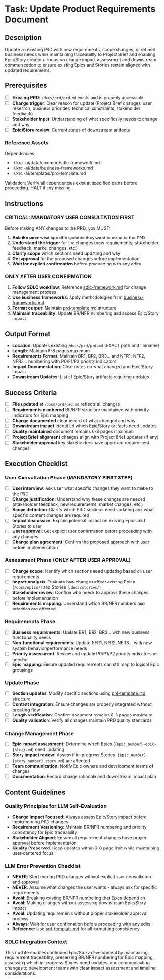 # Task: Update Product Requirements Document

## Description

Update an existing PRD with new requirements, scope changes, or refined business needs while maintaining traceability to Project Brief and enabling Epic/Story creation. Focus on change impact assessment and downstream communication to ensure existing Epics and Stories remain aligned with updated requirements.

## Prerequisites

- [ ] **Existing PRD**: `/docs/prd/prd.md` exists and is properly accessible
- [ ] **Change trigger**: Clear reason for update (Project Brief changes, user research, business priorities, technical constraints, stakeholder feedback)
- [ ] **Stakeholder input**: Understanding of what specifically needs to change and why
- [ ] **Epic/Story review**: Current status of downstream artifacts

### Reference Assets

Dependencies:

- ./.krci-ai/data/common/sdlc-framework.md
- ./.krci-ai/data/business-frameworks.md
- ./.krci-ai/templates/prd-template.md

Validation: Verify all dependencies exist at specified paths before proceeding. HALT if any missing.

## Instructions

### CRITICAL: MANDATORY USER CONSULTATION FIRST

Before making ANY changes to the PRD, you MUST:

1. **Ask the user** what specific updates they want to make to the PRD
2. **Understand the trigger** for the changes (new requirements, stakeholder feedback, market changes, etc.)
3. **Clarify scope** which sections need updating and why
4. **Get approval** for the proposed changes before implementation
5. **Wait for explicit confirmation** before proceeding with any edits

### ONLY AFTER USER CONFIRMATION

1. **Follow SDLC workflow**: Reference [sdlc-framework.md](./.krci-ai/data/common/sdlc-framework.md) for change management process
2. **Use business frameworks**: Apply methodologies from [business-frameworks.md](./.krci-ai/data/business-frameworks.md)
3. **Format output**: Maintain [prd-template.md](./.krci-ai/templates/prd-template.md) structure
4. **Maintain traceability**: Update BR/NFR numbering and assess Epic/Story impact

## Output Format

- **Location**: Updates existing `/docs/prd/prd.md` (EXACT path and filename)
- **Length**: Maintain 6-8 pages maximum
- **Requirements Format**: Maintain BR1, BR2, BR3... and NFR1, NFR2, NFR3... numbering with P0/P1/P2 priority indicators
- **Impact Documentation**: Clear notes on what changed and Epic/Story impact
- **Downstream Updates**: List of Epic/Story artifacts requiring updates

## Success Criteria

- [ ] **File updated** at `/docs/prd/prd.md` reflects all changes
- [ ] **Requirements numbered** BR/NFR structure maintained with priority indicators for Epic mapping
- [ ] **Change documented** clear record of what changed and why
- [ ] **Downstream impact** identified which Epic/Story artifacts need updates
- [ ] **Quality maintained** document remains 6-8 pages maximum
- [ ] **Project Brief alignment** changes align with Project Brief updates (if any)
- [ ] **Stakeholder approval** key stakeholders have approved requirement changes

## Execution Checklist

### User Consultation Phase (MANDATORY FIRST STEP)

- [ ] **User interview**: Ask user what specific changes they want to make to the PRD
- [ ] **Change justification**: Understand why these changes are needed (stakeholder feedback, new requirements, market changes, etc.)
- [ ] **Scope definition**: Clarify which PRD sections need updating and what specific content changes are required
- [ ] **Impact discussion**: Explain potential impact on existing Epics and Stories to user
- [ ] **User approval**: Get explicit user confirmation before proceeding with any changes
- [ ] **Change plan agreement**: Confirm the proposed approach with user before implementation

### Assessment Phase (ONLY AFTER USER APPROVAL)

- [ ] **Change scope**: Identify which sections need updating based on user requirements
- [ ] **Impact analysis**: Evaluate how changes affect existing Epics (`/docs/epics/`) and Stories (`/docs/stories/`)
- [ ] **Stakeholder review**: Confirm who needs to approve these changes before implementation
- [ ] **Requirements mapping**: Understand which BR/NFR numbers and priorities are affected

### Requirements Phase

- [ ] **Business requirements**: Update BR1, BR2, BR3... with new business functionality needs
- [ ] **Non-functional requirements**: Update NFR1, NFR2, NFR3... with new system behavior/performance needs
- [ ] **Priority assessment**: Review and update P0/P1/P2 priority indicators as needed
- [ ] **Epic mapping**: Ensure updated requirements can still map to logical Epic groupings

### Update Phase

- [ ] **Section updates**: Modify specific sections using [prd-template.md](./.krci-ai/templates/prd-template.md) structure
- [ ] **Content integration**: Ensure changes are properly integrated without breaking flow
- [ ] **Length verification**: Confirm document remains 6-8 pages maximum
- [ ] **Quality validation**: Verify all changes maintain PRD quality standards

### Change Management Phase

- [ ] **Epic impact assessment**: Determine which Epics (`{epic_number}-epic-{slug}.md`) need updating
- [ ] **Story impact review**: Assess if in-progress Stories (`{epic_number}.{story_number}.story.md`) are affected
- [ ] **Team communication**: Notify Epic owners and development teams of changes
- [ ] **Documentation**: Record change rationale and downstream impact plan

## Content Guidelines

### Quality Principles for LLM Self-Evaluation

- **Change Impact Focused**: Always assess Epic/Story impact before implementing PRD changes
- **Requirement Versioning**: Maintain BR/NFR numbering and priority consistency for Epic traceability
- **Stakeholder Aligned**: Ensure all requirement changes have proper approval before implementation
- **Quality Preserved**: Keep updates within 6-8 page limit while maintaining user-centered focus

### LLM Error Prevention Checklist

- **NEVER**: Start making PRD changes without explicit user consultation and approval
- **NEVER**: Assume what changes the user wants - always ask for specific requirements
- **Avoid**: Breaking existing BR/NFR numbering that Epics depend on
- **Avoid**: Making changes without assessing downstream Epic/Story impact
- **Avoid**: Updating requirements without proper stakeholder approval process
- **Always**: Wait for user confirmation before proceeding with any edits
- **Reference**: Use [prd-template.md](./.krci-ai/templates/prd-template.md) for all formatting consistency

### SDLC Integration Context

This update enables continued Epic/Story development by maintaining requirement traceability, preserving BR/NFR numbering for Epic mapping, assessing which in-progress Stories need updates, and communicating changes to development teams with clear impact assessment and timeline considerations.
